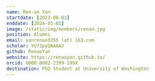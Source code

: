 ```yaml
---
name: Ren-ao Yan
startdate: [2023-06-01]
enddate: [2024-03-01]
image: /static/img/members/renao.jpg
position: Alumni
email: yanrenao3355 (at) 163.com
scholar: YU72pyQAAAAJ
github: RenaoYan
website: https://renaoyan.github.io/
orcid: 0000-0002-2399-199X
destination: PhD Student at University of Washington
---
```

